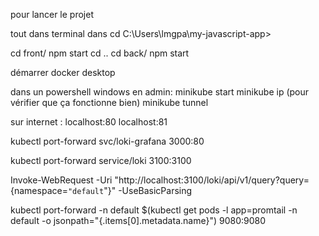 pour lancer le projet

tout dans terminal dans cd C:\Users\lmgpa\my-javascript-app>

cd front/
npm start
cd ..
cd back/
npm start

démarrer docker desktop

dans un powershell windows en admin:
minikube start
minikube ip (pour vérifier que ça fonctionne bien)
minikube tunnel

sur internet :
localhost:80
localhost:81

kubectl port-forward svc/loki-grafana 3000:80

kubectl port-forward service/loki 3100:3100

Invoke-WebRequest -Uri "http://localhost:3100/loki/api/v1/query?query={namespace=`"default`"}" -UseBasicParsing

kubectl port-forward -n default $(kubectl get pods -l app=promtail -n default -o jsonpath="{.items[0].metadata.name}") 9080:9080
